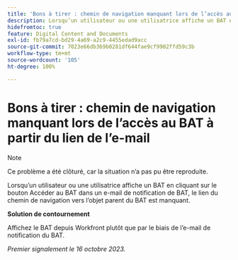 ```yaml
---
title: 'Bons à tirer : chemin de navigation manquant lors de l’accès au BAT à partir du lien de l’e-mail'
description: Lorsqu’un utilisateur ou une utilisatrice affiche un BAT en cliquant sur le bouton Accéder au BAT dans un e-mail de notification de BAT, le lien du chemin de navigation vers l’objet parent du BAT est manquant.
hidefromtoc: true
feature: Digital Content and Documents
exl-id: fb79a7cd-bd29-4a69-a2c9-4455edad9acc
source-git-commit: 7023e66db369b0281df644fae9cf9902ffd59c3b
workflow-type: tm+mt
source-wordcount: '105'
ht-degree: 100%

---
```


# Bons à tirer : chemin de navigation manquant lors de l’accès au BAT à partir du lien de l’e-mail

>[!NOTE]
>
>Ce problème a été clôturé, car la situation n’a pas pu être reproduite.

Lorsqu’un utilisateur ou une utilisatrice affiche un BAT en cliquant sur le bouton Accéder au BAT dans un e-mail de notification de BAT, le lien du chemin de navigation vers l’objet parent du BAT est manquant.

**Solution de contournement**

Affichez le BAT depuis Workfront plutôt que par le biais de l’e-mail de notification du BAT.

_Premier signalement le 16 octobre 2023._
